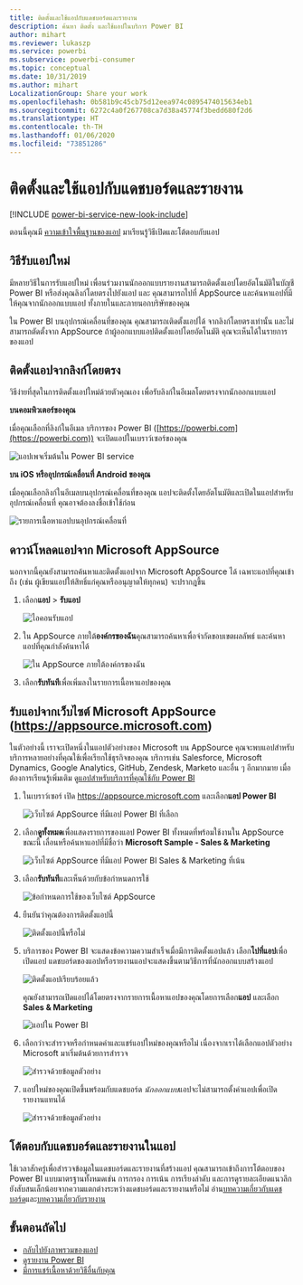 ```yaml
---
title: ติดตั้งและใช้แอปกับแดชบอร์ดและรายงาน
description: ค้นหา ติดตั้ง และใช้แอปในบริการ Power BI
author: mihart
ms.reviewer: lukaszp
ms.service: powerbi
ms.subservice: powerbi-consumer
ms.topic: conceptual
ms.date: 10/31/2019
ms.author: mihart
LocalizationGroup: Share your work
ms.openlocfilehash: 0b581b9c45cb75d12eea974c0895474015634eb1
ms.sourcegitcommit: 6272c4a0f267708ca7d38a45774f3bedd680f2d6
ms.translationtype: HT
ms.contentlocale: th-TH
ms.lasthandoff: 01/06/2020
ms.locfileid: "73851286"
---
```

# <a name="install-and-use-apps-with-dashboards-and-reports-in-power-bi"></a>ติดตั้งและใช้แอปกับแดชบอร์ดและรายงาน

[!INCLUDE [power-bi-service-new-look-include](../includes/power-bi-service-new-look-include.md)]

ตอนนี้คุณมี [ความเข้าใจพื้นฐานของแอป](end-user-apps.md) มาเรียนรู้วิธีเปิดและโต้ตอบกับแอป 

## <a name="ways-to-get-a-new-app"></a>วิธีรับแอปใหม่
มีหลายวิธีในการรับแอปใหม่ เพื่อนร่วมงานนักออกแบบรายงานสามารถติดตั้งแอปโดยอัตโนมัติในบัญชี Power BI หรือส่งคุณลิงก์โดยตรงไปยังแอป และ คุณสามารถไปที่ AppSource และค้นหาแอปที่มีให้คุณจากนักออกแบบแอป ทั้งภายในและภายนอกบริษัทของคุณ 

ใน Power BI บนอุปกรณ์เคลื่อนที่ของคุณ คุณสามารถเติดตั้งแอปได้ จากลิงก์โดยตรงเท่านั้น และไม่สามารถตัดตั้งจาก AppSource ถ้าผู้ออกแบบแอปติดตั้งแอปโดยอัตโนมัติ คุณจะเห็นได้ในรายการของแอป

## <a name="install-an-app-from-a-direct-link"></a>ติดตั้งแอปจากลิงก์โดยตรง
วิธีง่ายที่สุดในการติดตั้งแอปใหม่ด้วยตัวคุณเอง เพื่อรับลิงก์ในอีเมลโดยตรงจากนักออกแบบแอป  

**บนคอมพิวเตอร์ของคุณ** 

เมื่อคุณเลือกที่ลิงก์ในอีเมล บริการของ Power BI ([https://powerbi.com](https://powerbi.com)) จะเปิดแอปในเบราว์เซอร์ของคุณ 

![แอปเพจเริ่มต้นใน Power BI service](./media/end-user-app-view/power-bi-app-from-link.png)

**บน iOS หรืออุปกรณ์เคลื่อนที่ Android ของคุณ** 

เมื่อคุณเลือกลิงก์ในอีเมลบนอุปกรณ์เคลื่อนที่ของคุณ แอปจะติดตั้งโดยอัตโนมัติและเปิดในแอปสำหรับอุปกรณ์เคลื่อนที่ คุณอาจต้องลงชื่อเข้าใช้ก่อน 

![รายการเนื้อหาแอปบนอุปกรณ์เคลื่อนที่](./media/end-user-app-view/power-bi-ios.png)

## <a name="get-the-app-from-microsoft-appsource"></a>ดาวน์โหลดแอปจาก Microsoft AppSource
นอกจากนี้คุณยังสามารถค้นหาและติดตั้งแอปจาก Microsoft AppSource ได้ เฉพาะแอปที่คุณเข้าถึง (เช่น ผู้เขียนแอปให้สิทธิ์แก่คุณหรืออนุญาตให้ทุกคน) จะปรากฎขึ้น

1. เลือก**แอป**  >  **รับแอป** 
   
    ![ไอคอนรับแอป](./media/end-user-app-view/power-bi-get-app2.png)    
2. ใน AppSource ภายใต้**องค์กรของฉัน**คุณสามารถค้นหาเพื่อจำกัดขอบเขตผลลัพธ์ และค้นหาแอปที่คุณกำลังค้นหาได้
   
    ![ใน AppSource ภายใต้องค์กรของฉัน](./media/end-user-app-view/power-bi-opportunity-app.png)
3. เลือก**รับทันที**เพื่อเพิ่มลงในรายการเนื้อหาแอปของคุณ 

## <a name="get-an-app-from-the-microsoft-appsource-website-httpsappsourcemicrosoftcom"></a>รับแอปจากเว็บไซต์ Microsoft AppSource (https://appsource.microsoft.com)
ในตัวอย่างนี้ เราจะเปิดหนึ่งในแอปตัวอย่างของ Microsoft บน AppSource คุณจะพบแอปสำหรับบริการหลายอย่างที่คุณใช้เพื่อเรียกใช้ธุรกิจของคุณ  บริการเช่น Salesforce, Microsoft Dynamics, Google Analytics, GitHub, Zendesk, Marketo และอื่น ๆ อีกมากมาย เมื่อต้องการเรียนรู้เพิ่มเติม ดู[แอปสำหรับบริการที่คุณใช้กับ Power BI](../service-connect-to-services.md) 

1. ในเบราว์เซอร์ เปิด https://appsource.microsoft.com และเลือก**แอป Power BI**

    ![เว็บไซต์ AppSource ที่มีแอป Power BI ที่เลือก  ](./media/end-user-apps/power-bi-appsource.png)


2. เลือก**ดูทั้งหมด**เพื่อแสดงรายการของแอป Power BI ทั้งหมดที่พร้อมใช้งานใน AppSource ขณะนี้ เลื่อนหรือค้นหาแอปที่มีชื่อว่า **Microsoft Sample - Sales & Marketing**

    ![เว็บไซต์ AppSource ที่มีแอป Power BI Sales & Marketing ที่เน้น  ](./media/end-user-apps/power-bi-appsource-samples.png)

3. เลือก**รับทันที**และเห็นด้วยกับข้อกำหนดการใช้

    ![ข้อกำหนดการใช้ของเว็บไซต์ AppSource ](./media/end-user-apps/power-bi-permission.png)


4. ยืนยันว่าคุณต้องการติดตั้งแอปนี้

    ![ติดตั้งแอปนี้หรือไม่  ](./media/end-user-apps/power-bi-app-install.png)

5. บริการของ Power BI จะแสดงข้อความความสำเร็จเมื่อมีการติดตั้งแอปแล้ว เลือก**ไปที่แอป**เพื่อเปิดแอป แดชบอร์ดของแอปหรือรายงานแอปจะแสดงขึ้นตามวิธีการที่นักออกแบบสร้างแอป

    ![ติดตั้งแอปเรียบร้อยแล้ว ](./media/end-user-apps/power-bi-app-ready.png)

    คุณยังสามารถเปิดแอปได้โดยตรงจากรายการเนื้อหาแอปของคุณโดยการเลือก**แอป** และเลือก **Sales & Marketing**

    ![แอปใน Power BI](./media/end-user-apps/power-bi-apps.png)


6. เลือกว่าจะสำรวจหรือกำหนดค่าและแชร์แอปใหม่ของคุณหรือไม่ เนื่องจากเราได้เลือกแอปตัวอย่าง Microsoft มาเริ่มต้นด้วยการสำรวจ 

    ![สำรวจด้วยข้อมูลตัวอย่าง](./media/end-user-apps/power-bi-explore.png)

7.  แอปใหม่ของคุณเปิดขึ้นพร้อมกับแดชบอร์ด *นักออกแบบ*แอปจะไม่สามารถตั้งค่าแอปเพื่อเปิดรายงานแทนได้  

    ![สำรวจด้วยข้อมูลตัวอย่าง](./media/end-user-apps/power-bi-new-app.png)




## <a name="interact-with-the-dashboards-and-reports-in-the-app"></a>โต้ตอบกับแดชบอร์ดและรายงานในแอป
ใช้เวลาสักครู่เพื่อสำรวจข้อมูลในแดชบอร์ดและรายงานที่สร้างแอป คุณสามารถเข้าถึงการโต้ตอบของ Power BI แบบมาตรฐานทั้งหมดเช่น การกรอง การเน้น การเรียงลำดับ และการดูรายละเอียดแนวลึก  ยังสับสนเล็กน้อยจากความแตกต่างระหว่างแดชบอร์ดและรายงานหรือไม่  อ่าน[บทความเกี่ยวกับแดชบอร์ด](end-user-dashboards.md)และ[บทความเกี่ยวกับรายงาน](end-user-reports.md)  




## <a name="next-steps"></a>ขั้นตอนถัดไป
* [กลับไปยังภาพรวมของแอป](end-user-apps.md)
* [ดูรายงาน Power BI](end-user-report-open.md)
* [มีการแชร์เนื้อหาด้วยวิธีอื่นกับคุณ](end-user-shared-with-me.md)
